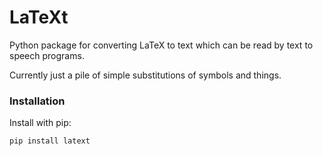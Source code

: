 # LaTeXt
Python package for converting LaTeX to text which can be read by text to speech programs.

Currently just a pile of simple substitutions of symbols and things.

### Installation
Install with pip:
```
pip install latext
```
